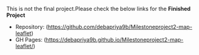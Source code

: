 This is not the final project.Please check the below links for the **Finished Project**

 - Repository: (https://github.com/debapriya9b/Milestoneproject2-map-leaflet)
 - GH Pages: (https://debapriya9b.github.io/Milestoneproject2-map-leaflet/)
